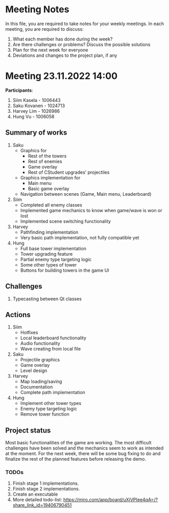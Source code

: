 # Meeting Notes
In this file, you are required to take notes for your weekly meetings. 
In each meeting, you are required to discuss:

1. What each member has done during the week?
2. Are there challenges or problems? Discuss the possible solutions
3. Plan for the next week for everyone
4. Deviations and changes to the project plan, if any

# Meeting 23.11.2022 14:00

**Participants**:
   1. Siim Kasela - 1006443
   2. Saku Kovanen - 1024713
   3. Harvey Lim - 1026986
   4. Hung Vu - 1006058

## Summary of works
   1. Saku
      - Graphics for
         - Rest of the towers
         - Rest of enemies
         - Game overlay
         - Rest of CStudent upgrades’ projectiles
      - Graphics implementation for
         - Main menu
         - Basic game overlay
      - Navigation between scenes (Game, Main menu, Leaderboard)
   2. Siim
      - Completed all enemy classes
      - Implemented game mechanics to know when game/wave is won or lost
      - Implemented scene switching functionality
   3. Harvey
      - Pathfinding implementation
      - Very basic path implementation, not fully compatible yet
   4. Hung
      - Full base tower implementation
      - Tower upgrading feature
      - Partial enemy type targeting logic
      - Some other types of tower
      - Buttons for building towers in the game UI

## Challenges
   1. Typecasting between Qt classes

## Actions
   1. Siim
      - Hotfixes
      - Local leaderboard functionality
      - Audio functionality
      - Wave creating from local file
   2. Saku
      - Projectile graphics
      - Game overlay
      - Level design
   3. Harvey
      - Map loading/saving
      - Documentation
      - Complete path implementation
   4. Hung
      - Implement other tower types
      - Enemy type targeting logic
      - Remove tower function

## Project status
Most basic functionalities of the game are working. The most difficult challenges have been solved and the mechanics seem to work as intended at the moment. For the next week, there will be some bug fixing to do and finalize the rest of the planned features before releasing the demo. 

### TODOs
   1. Finish stage 1 implementations.
   2. Finish stage 2 implementations.
   3. Create an executable
   4. More detailed todo-list: https://miro.com/app/board/uXjVPIee4qA=/?share_link_id=19406790451



<!--
# Meeting dd.mm.2021 HH::MM

**Participants**: 
1. Member 1
2. Member 2
3. Member 3
4. Member 4 

## Summary of works
1. Member 1 
   
   Implementing the class XX. Tested the class XX. 
   Results are in `tests/<class-xx-tests>`. Resolved the identified problems.

2. Member 2

   Same as above

3. ...

## Challenges

1. The integration of UI with the monsters requires an abstract interface.
2. ...

## Actions
1. Member 1 is going to look into defining an abstract interface for monsters 
   to enable easy UI integration.
2. Member 2 is going to work with Member 1 to use abstract interface in derived 
   monster classes.
3. Member 2 is going to test the interface.
4. Member 3 is going to use ...

> Please reflect these action decisions in your git commit messages so that 
> your group members and advisor can follow the progress.

## Project status 
Short summary of current project status. 

### TODOs
1. Member 1: Write an action.
2. ...
-->
